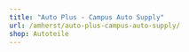 ```yaml
---
title: "Auto Plus - Campus Auto Supply"
url: /amherst/auto-plus-campus-auto-supply/
shop: Autoteile
---
```


